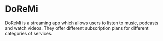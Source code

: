 # DoReMi
 DoReMi is a streaming app which allows users to listen to music, podcasts and watch videos. They offer different subscription plans for different categories of services.

